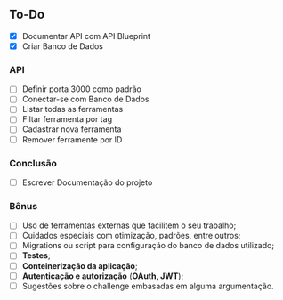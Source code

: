 ## To-Do

- [x] Documentar API com API Blueprint
- [x] Criar Banco de Dados

### API

- [ ] Definir porta 3000 como padrão
- [ ] Conectar-se com Banco de Dados
- [ ] Listar todas as ferramentas
- [ ] Filtar ferramenta por tag
- [ ] Cadastrar nova ferramenta
- [ ] Remover ferramente por ID

### Conclusão

- [ ] Escrever Documentação do projeto
 
### Bônus
- [ ] Uso de ferramentas externas que facilitem o seu trabalho;
- [ ] Cuidados especiais com otimização, padrões, entre outros;
- [ ] Migrations ou script para configuração do banco de dados utilizado;
- [ ] **Testes**;
- [ ] **Conteinerização da aplicação**;
- [ ] **Autenticação e autorização** (**OAuth, JWT**);
- [ ] Sugestões sobre o challenge embasadas em alguma argumentação.